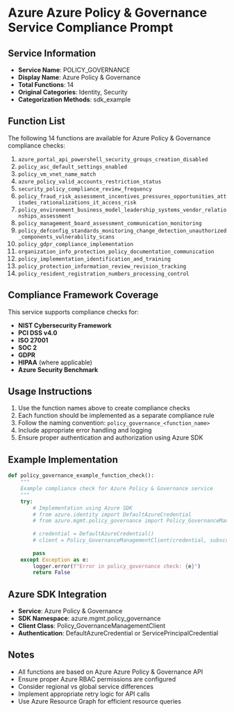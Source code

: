 # Azure Azure Policy & Governance Service Compliance Prompt

## Service Information
- **Service Name**: POLICY_GOVERNANCE
- **Display Name**: Azure Policy & Governance
- **Total Functions**: 14
- **Original Categories**: Identity, Security
- **Categorization Methods**: sdk_example

## Function List
The following 14 functions are available for Azure Policy & Governance compliance checks:

1. `azure_portal_api_powershell_security_groups_creation_disabled`
2. `policy_asc_default_settings_enabled`
3. `policy_vm_vnet_name_match`
4. `azure_policy_valid_accounts_restriction_status`
5. `security_policy_compliance_review_frequency`
6. `policy_fraud_risk_assessment_incentives_pressures_opportunities_attitudes_rationalizations_it_access_risk`
7. `policy_environment_business_model_leadership_systems_vendor_relationships_assessment`
8. `policy_management_board_assessment_communication_monitoring`
9. `policy_defconfig_standards_monitoring_change_detection_unauthorized_components_vulnerability_scans`
10. `policy_gdpr_compliance_implementation`
11. `organization_info_protection_policy_documentation_communication`
12. `policy_implementation_identification_and_training`
13. `policy_protection_information_review_revision_tracking`
14. `policy_resident_registration_numbers_processing_control`


## Compliance Framework Coverage
This service supports compliance checks for:
- **NIST Cybersecurity Framework**
- **PCI DSS v4.0**
- **ISO 27001**
- **SOC 2**
- **GDPR**
- **HIPAA** (where applicable)
- **Azure Security Benchmark**

## Usage Instructions
1. Use the function names above to create compliance checks
2. Each function should be implemented as a separate compliance rule
3. Follow the naming convention: `policy_governance_<function_name>`
4. Include appropriate error handling and logging
5. Ensure proper authentication and authorization using Azure SDK

## Example Implementation
```python
def policy_governance_example_function_check():
    """
    Example compliance check for Azure Policy & Governance service
    """
    try:
        # Implementation using Azure SDK
        # from azure.identity import DefaultAzureCredential
        # from azure.mgmt.policy_governance import Policy_GovernanceManagementClient
        
        # credential = DefaultAzureCredential()
        # client = Policy_GovernanceManagementClient(credential, subscription_id)
        
        pass
    except Exception as e:
        logger.error(f"Error in policy_governance check: {e}")
        return False
```

## Azure SDK Integration
- **Service**: Azure Policy & Governance
- **SDK Namespace**: azure.mgmt.policy_governance
- **Client Class**: Policy_GovernanceManagementClient
- **Authentication**: DefaultAzureCredential or ServicePrincipalCredential

## Notes
- All functions are based on Azure Azure Policy & Governance API
- Ensure proper Azure RBAC permissions are configured
- Consider regional vs global service differences
- Implement appropriate retry logic for API calls
- Use Azure Resource Graph for efficient resource queries

